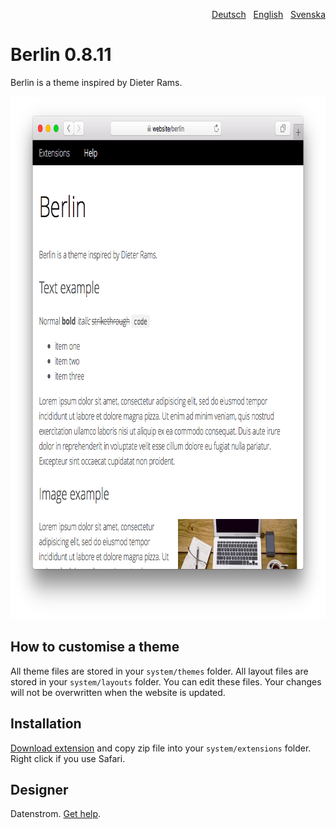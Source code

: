 <p align="right"><a href="README-de.md">Deutsch</a> &nbsp; <a href="README.md">English</a> &nbsp; <a href="README-sv.md">Svenska</a></p>

Berlin 0.8.11
=============
Berlin is a theme inspired by Dieter Rams.

<p align="center"><img src="berlin-screenshot.png?raw=true" width="795" height="836" alt="Screenshot"></p>

## How to customise a theme

All theme files are stored in your `system/themes` folder. All layout files are stored in your `system/layouts` folder. You can edit these files. Your changes will not be overwritten when the website is updated.

## Installation

[Download extension](https://github.com/datenstrom/yellow-extensions/raw/master/zip/berlin.zip) and copy zip file into your `system/extensions` folder. Right click if you use Safari.

## Designer

Datenstrom. [Get help](https://datenstrom.se/yellow/help/).
